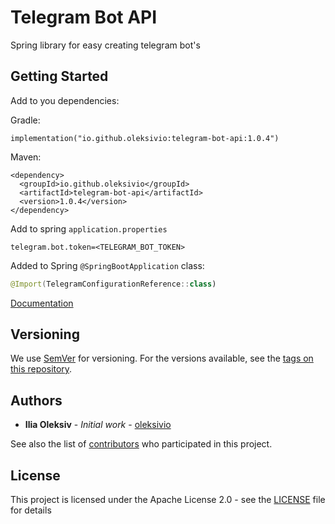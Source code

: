 # Telegram Bot API

Spring library for easy creating telegram bot's

## Getting Started

Add to you dependencies: 

Gradle:
```
implementation("io.github.oleksivio:telegram-bot-api:1.0.4")
```
Maven: 
```
<dependency>
  <groupId>io.github.oleksivio</groupId>
  <artifactId>telegram-bot-api</artifactId>
  <version>1.0.4</version>
</dependency>
```

Add to spring `application.properties`
```
telegram.bot.token=<TELEGRAM_BOT_TOKEN>
```

Added to Spring `@SpringBootApplication` class:

```kotlin
@Import(TelegramConfigurationReference::class)
```

[Documentation](doc/telegram-bot-api/index.md)

## Versioning

We use [SemVer](http://semver.org/) for versioning. For the versions available, see the [tags on this repository](https://github.com/oleksivio/telegram-bot-api/tags). 

## Authors

* **Ilia Oleksiv** - *Initial work* - [oleksivio](https://github.com/oleksivio)

See also the list of [contributors](https://github.com/oleksivio/telegram-bot-api/contributors) who participated in this project.

## License

This project is licensed under the Apache License 2.0 - see the [LICENSE](LICENSE) file for details

